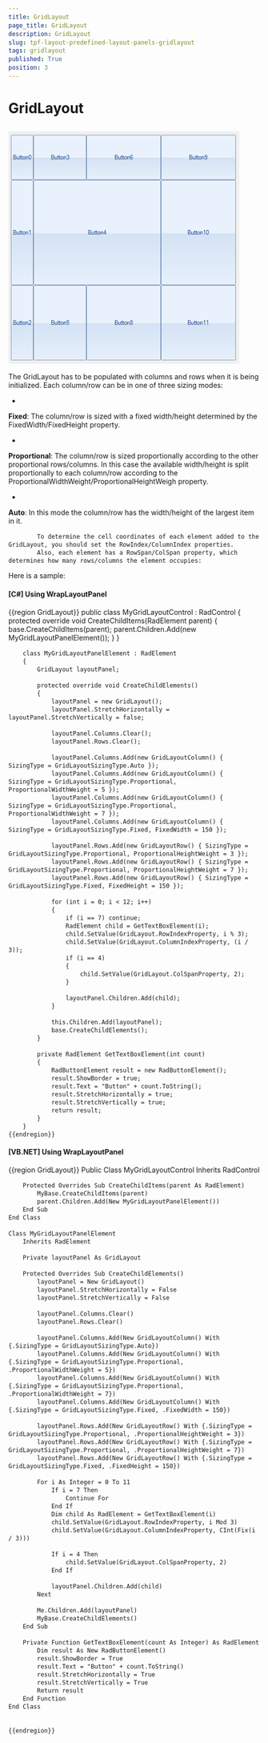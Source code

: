 ```yaml
---
title: GridLayout
page_title: GridLayout
description: GridLayout
slug: tpf-layout-predefined-layout-panels-gridlayout
tags: gridlayout
published: True
position: 3
---
```


# GridLayout



## 

![tpf-layout-predefined-layout-panels-gridlayoutpanel 001](images/tpf-layout-predefined-layout-panels-gridlayoutpanel001.png)

The GridLayout has to be populated with columns and rows when it is being initialized. Each column/row can be in one of three sizing modes:
        	
		

* 

__Fixed__:  The column/row is sized with a fixed width/height determined by the FixedWidth/FixedHeight property.

* 

__Proportional__: The column/row is sized proportionally according to the other proportional rows/columns. In this case the available width/height is split proportionally to each column/row according to the ProportionalWidthWeight/ProportionalHeightWeigh property.

* 

__Auto__: In this mode the column/row has the width/height of the largest item in it.


        	To determine the cell coordinates of each element added to the GridLayout, you should set the RowIndex/ColumnIndex properties.
        	Also, each element has a RowSpan/ColSpan property, which determines how many rows/columns the element occupies:
        

Here is a sample:

#### __[C#] Using WrapLayoutPanel__

{{region GridLayout}}
	    public class MyGridLayoutControl : RadControl
	    {
	        protected override void CreateChildItems(RadElement parent)
	        {
	            base.CreateChildItems(parent);
	            parent.Children.Add(new MyGridLayoutPanelElement());
	        }
	    }
	
	    class MyGridLayoutPanelElement : RadElement
	    {
	        GridLayout layoutPanel;
	
	        protected override void CreateChildElements()
	        {
	            layoutPanel = new GridLayout();
	            layoutPanel.StretchHorizontally = layoutPanel.StretchVertically = false;
	
	            layoutPanel.Columns.Clear();
	            layoutPanel.Rows.Clear();
	
	            layoutPanel.Columns.Add(new GridLayoutColumn() { SizingType = GridLayoutSizingType.Auto });
	            layoutPanel.Columns.Add(new GridLayoutColumn() { SizingType = GridLayoutSizingType.Proportional, ProportionalWidthWeight = 5 });
	            layoutPanel.Columns.Add(new GridLayoutColumn() { SizingType = GridLayoutSizingType.Proportional, ProportionalWidthWeight = 7 });
	            layoutPanel.Columns.Add(new GridLayoutColumn() { SizingType = GridLayoutSizingType.Fixed, FixedWidth = 150 });
	
	            layoutPanel.Rows.Add(new GridLayoutRow() { SizingType = GridLayoutSizingType.Proportional, ProportionalHeightWeight = 3 });
	            layoutPanel.Rows.Add(new GridLayoutRow() { SizingType = GridLayoutSizingType.Proportional, ProportionalHeightWeight = 7 });
	            layoutPanel.Rows.Add(new GridLayoutRow() { SizingType = GridLayoutSizingType.Fixed, FixedHeight = 150 });
	
	            for (int i = 0; i < 12; i++)
	            {
	                if (i == 7) continue;
	                RadElement child = GetTextBoxElement(i);
	                child.SetValue(GridLayout.RowIndexProperty, i % 3);
	                child.SetValue(GridLayout.ColumnIndexProperty, (i / 3));
	                if (i == 4)
	                {
	                    child.SetValue(GridLayout.ColSpanProperty, 2);
	                }
	
	                layoutPanel.Children.Add(child);
	            }
	
	            this.Children.Add(layoutPanel);
	            base.CreateChildElements();
	        }
	
	        private RadElement GetTextBoxElement(int count)
	        {
	            RadButtonElement result = new RadButtonElement();
	            result.ShowBorder = true;
	            result.Text = "Button" + count.ToString();
	            result.StretchHorizontally = true;
	            result.StretchVertically = true;
	            return result;
	        }
	    }
	{{endregion}}



#### __[VB.NET] Using WrapLayoutPanel__

{{region GridLayout}}
	Public Class MyGridLayoutControl
	    Inherits RadControl
	
	    Protected Overrides Sub CreateChildItems(parent As RadElement)
	        MyBase.CreateChildItems(parent)
	        parent.Children.Add(New MyGridLayoutPanelElement())
	    End Sub
	End Class
	
	Class MyGridLayoutPanelElement
	    Inherits RadElement
	
	    Private layoutPanel As GridLayout
	
	    Protected Overrides Sub CreateChildElements()
	        layoutPanel = New GridLayout()
	        layoutPanel.StretchHorizontally = False
	        layoutPanel.StretchVertically = False
	
	        layoutPanel.Columns.Clear()
	        layoutPanel.Rows.Clear()
	
	        layoutPanel.Columns.Add(New GridLayoutColumn() With {.SizingType = GridLayoutSizingType.Auto})
	        layoutPanel.Columns.Add(New GridLayoutColumn() With {.SizingType = GridLayoutSizingType.Proportional, .ProportionalWidthWeight = 5})
	        layoutPanel.Columns.Add(New GridLayoutColumn() With {.SizingType = GridLayoutSizingType.Proportional, .ProportionalWidthWeight = 7})
	        layoutPanel.Columns.Add(New GridLayoutColumn() With {.SizingType = GridLayoutSizingType.Fixed, .FixedWidth = 150})
	
	        layoutPanel.Rows.Add(New GridLayoutRow() With {.SizingType = GridLayoutSizingType.Proportional, .ProportionalHeightWeight = 3})
	        layoutPanel.Rows.Add(New GridLayoutRow() With {.SizingType = GridLayoutSizingType.Proportional, .ProportionalHeightWeight = 7})
	        layoutPanel.Rows.Add(New GridLayoutRow() With {.SizingType = GridLayoutSizingType.Fixed, .FixedHeight = 150})
	
	        For i As Integer = 0 To 11
	            If i = 7 Then
	                Continue For
	            End If
	            Dim child As RadElement = GetTextBoxElement(i)
	            child.SetValue(GridLayout.RowIndexProperty, i Mod 3)
	            child.SetValue(GridLayout.ColumnIndexProperty, CInt(Fix(i / 3)))
	
	            If i = 4 Then
	                child.SetValue(GridLayout.ColSpanProperty, 2)
	            End If
	
	            layoutPanel.Children.Add(child)
	        Next
	
	        Me.Children.Add(layoutPanel)
	        MyBase.CreateChildElements()
	    End Sub
	
	    Private Function GetTextBoxElement(count As Integer) As RadElement
	        Dim result As New RadButtonElement()
	        result.ShowBorder = True
	        result.Text = "Button" + count.ToString()
	        result.StretchHorizontally = True
	        result.StretchVertically = True
	        Return result
	    End Function
	End Class
	
	
	{{endregion}}


